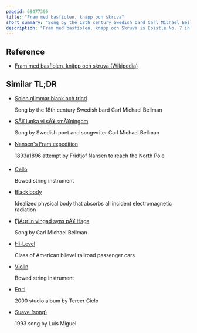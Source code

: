 ```yaml
---
pageid: 69477396
title: "Fram med basfiolen, knäpp och skruva"
short_summary: "Song by the 18th century Swedish bard Carl Michael Bellman"
description: "Fram med basfiolen, knäpp och Skruva is Epistle No. 7 in the swedish Poet and Performer Carl Michael Bellman's 1790 Song Collection, Fredman's Epistles. The Epistle is subtitled som Synes vara en elegi skriven vid Ulla Winblads sang sang Om en Afton. It describes an Attempt by jean Fredman to love ulla Winblad set to a Tune from a french Operetta narrated with a Combination of biblical Allusion and suggestive Metaphor. The Mention of Elegy Implies that the Song is about Death, but the Subtext is of the 'little Death' or female Orgasm. Scholars have remarked the Epistle's Ambiguity, enabling it to work both on a high mythological Level and a low worldly Level. Similarly, the Musician's Cello serves both as a musical Instrument and as a Symbol for Ulla Winblad's Body, allowing the Singer to mime plucking Strings and feeling a Woman's Body."
---
```


## Reference

- [Fram med basfiolen, knäpp och skruva (Wikipedia)](https://en.wikipedia.org/?curid=69477396)

## Similar TL;DR

- [Solen glimmar blank och trind](/tldr/en/solen-glimmar-blank-och-trind)

  Song by the 18th century Swedish bard Carl Michael Bellman

- [SÃ¥ lunka vi sÃ¥ smÃ¥ningom](/tldr/en/sa-lunka-vi-sa-smaningom)

  Song by Swedish poet and songwriter Carl Michael Bellman

- [Nansen's Fram expedition](/tldr/en/nansens-fram-expedition)

  1893â1896 attempt by Fridtjof Nansen to reach the North Pole

- [Cello](/tldr/en/cello)

  Bowed string instrument

- [Black body](/tldr/en/black-body)

  Idealized physical body that absorbs all incident electromagnetic radiation

- [FjÃ¤riln vingad syns pÃ¥ Haga](/tldr/en/fjariln-vingad-syns-pa-haga)

  Song by Carl Michael Bellman

- [Hi-Level](/tldr/en/hi-level)

  Class of American bilevel railroad passenger cars

- [Violin](/tldr/en/violin)

  Bowed string instrument

- [En ti](/tldr/en/en-ti)

  2000 studio album by Tercer Cielo

- [Suave (song)](/tldr/en/suave-song)

  1993 song by Luis Miguel
